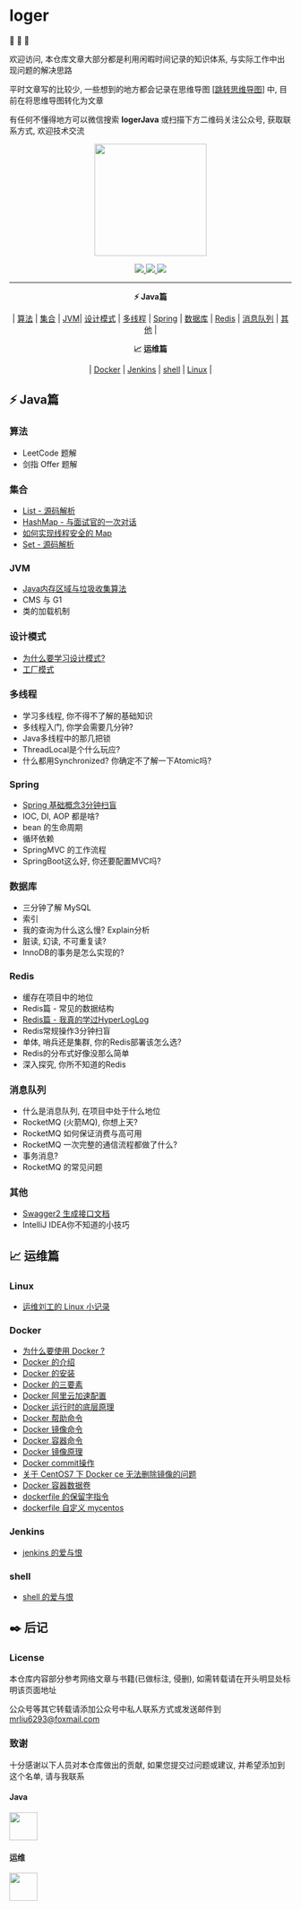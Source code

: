 # loger
🤟 🤟 🤟

欢迎访问, 本仓库文章大部分都是利用闲暇时间记录的知识体系, 与实际工作中出现问题的解决思路

平时文章写的比较少, 一些想到的地方都会记录在思维导图 [[跳转思维导图](https://www.processon.com/view/link/60e02e89e0b34d238be6cc98)] 中, 目前在将思维导图转化为文章

有任何不懂得地方可以微信搜索 **logerJava** 或扫描下方二维码关注公众号, 获取联系方式, 欢迎技术交流

<div align=center>
 <img src='https://raw.githubusercontent.com/LiuHanChao-loger/loger/main/image/qrcode_logerJava.png' width=200px height=200px />
</div>

<p align="center">
  <a href="https://github.com/LiuHanChao-loger"> <img src="https://badgen.net/badge/%E5%85%B3%E6%B3%A8/github/black"> </a>
  <a href="https://juejin.cn/user/2814381481807559"> <img src="https://badgen.net/badge/%E5%85%B3%E6%B3%A8/%E6%8E%98%E9%87%91/cyan"> </a>
  <a href="https://space.bilibili.com/20538970"> <img src="https://badgen.net/badge/%E5%85%B3%E6%B3%A8/bilibili/pink"> </a>
</p>

***

<div align=center>
 
 **⚡ Java篇**
 
</div>
<div align=center>
 
| [算法](#算法) | [集合](#集合) | [JVM](#jvm)| [设计模式](#设计模式) | [多线程](#多线程) | [Spring](#spring) | [数据库](#数据库) | [Redis](#redis) | [消息队列](#消息队列) | [其他](#其他) |
 
</div>

<div align=center>
 
 **📈 运维篇**
 
</div>
<div align=center>
 
 | [Docker](#docker) | [Jenkins](#jenkins) | [shell](#shell) | [Linux](#linux) |
 
</div>


## ⚡ Java篇

### 算法
 - LeetCode 题解
 - 剑指 Offer 题解

### 集合
 - [List - 源码解析](https://mp.weixin.qq.com/s/KGWUsHNDb3fl0K-zupHnKw)
 - [HashMap - 与面试官的一次对话](https://mp.weixin.qq.com/s/5ATSJR4DbwYmFP8qaYyKuQ)
 - [如何实现线程安全的 Map](https://mp.weixin.qq.com/s/JymhQcgoXoE4oo-LFUFbyQ)
 - [Set - 源码解析](https://mp.weixin.qq.com/s/oJwZZXDYtLtCjSgU56mnvA)

### JVM
 - [Java内存区域与垃圾收集算法](https://juejin.cn/post/6975816404314357796)
 - CMS 与 G1
 - 类的加载机制

### 设计模式
 - [为什么要学习设计模式?](https://juejin.cn/post/6957355222788210696)
 - [工厂模式](https://juejin.cn/post/6957624699744419848)

### 多线程
 - 学习多线程, 你不得不了解的基础知识
 - 多线程入门, 你学会需要几分钟?
 - Java多线程中的那几把锁
 - ThreadLocal是个什么玩应?
 - 什么都用Synchronized? 你确定不了解一下Atomic吗?

### Spring
 - [Spring 基础概念3分钟扫盲](https://mp.weixin.qq.com/s/pL13tlPk8Os2K1R8hLeS8w)
 - IOC, DI, AOP 都是啥?
 - bean 的生命周期
 - 循环依赖
 - SpringMVC 的工作流程
 - SpringBoot这么好, 你还要配置MVC吗?

### 数据库
 - 三分钟了解 MySQL
 - 索引
 - 我的查询为什么这么慢? Explain分析
 - 脏读, 幻读, 不可重复读?
 - InnoDB的事务是怎么实现的?

### Redis
 - 缓存在项目中的地位
 - Redis篇 - 常见的数据结构
 - [Redis篇 - 我真的学过HyperLogLog](https://mp.weixin.qq.com/s/mArxgzaURpXk3XoZODBuUw)
 - Redis常规操作3分钟扫盲
 - 单体, 哨兵还是集群, 你的Redis部署该怎么选?
 - Redis的分布式好像没那么简单
 - 深入探究, 你所不知道的Redis

### 消息队列
 - 什么是消息队列, 在项目中处于什么地位
 - RocketMQ (火箭MQ), 你想上天?
 - RocketMQ 如何保证消费与高可用
 - RocketMQ 一次完整的通信流程都做了什么?
 - 事务消息?
 - RocketMQ 的常见问题

### 其他
 - [Swagger2 生成接口文档](https://juejin.cn/post/6894950705136664589)
 - IntelliJ IDEA你不知道的小技巧

## 📈 运维篇

### Linux
 - [运维刘工的 Linux 小记录](https://www.yuque.com/charon-nsjtq/va3fps)

### Docker
 - [为什么要使用 Docker ?](https://www.cnblogs.com/charon2/p/10423241.html)
 - [Docker 的介绍](https://www.cnblogs.com/charon2/p/10423304.html)
 - [Docker 的安装](https://www.cnblogs.com/charon2/p/10423511.html)
 - [Docker 的三要素](https://www.cnblogs.com/charon2/p/10423565.html)
 - [Docker 阿里云加速配置](https://www.cnblogs.com/charon2/p/10423584.html)
 - [Docker 运行时的底层原理](https://www.cnblogs.com/charon2/p/10423650.html)
 - [Docker 帮助命令](https://www.cnblogs.com/charon2/p/10423659.html)
 - [Docker 镜像命令](https://www.cnblogs.com/charon2/p/10423807.html)
 - [Docker 容器命令](https://www.cnblogs.com/charon2/p/10425060.html)
 - [Docker 镜像原理](https://www.cnblogs.com/charon2/p/10425150.html)
 - [Docker commit操作](https://www.cnblogs.com/charon2/p/10425472.html)
 - [关于 CentOS7 下 Docker ce 无法删除镜像的问题](https://www.cnblogs.com/charon2/p/10425758.html)
 - [Docker 容器数据卷](https://www.cnblogs.com/charon2/p/10428413.html)
 - [dockerfile 的保留字指令](https://www.cnblogs.com/charon2/p/10464945.html)
 - [dockerfile 自定义 mycentos](https://www.cnblogs.com/charon2/p/10465021.html)

### Jenkins
 - [jenkins 的爱与恨](https://www.yuque.com/charon-nsjtq/zbziy3)

### shell
 - [shell 的爱与恨](https://www.yuque.com/charon-nsjtq/zyf2d7)

## ✒️ 后记

### License

 本仓库内容部分参考网络文章与书籍(已做标注, 侵删), 如需转载请在开头明显处标明该页面地址
 
 公众号等其它转载请添加公众号中私人联系方式或发送邮件到 mrliu6293@foxmail.com
 
### 致谢

 十分感谢以下人员对本仓库做出的贡献, 如果您提交过问题或建议, 并希望添加到这个名单, 请与我联系
 
 #### Java
 <a href="https://github.com/LiuHanChao-loger">
    <img src="https://avatars.githubusercontent.com/u/52228242?v=4" width="50px">
 </a> 
 
 #### 运维
 <a href="https://github.com/liuhaoliuxue">
    <img src="https://avatars.githubusercontent.com/u/39127191?v=4" width="50px">
 </a> 
